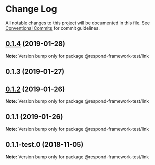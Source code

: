 # Change Log

All notable changes to this project will be documented in this file.
See [Conventional Commits](https://conventionalcommits.org) for commit guidelines.

## [0.1.4](https://github.com/ScriptedAlchemy/redux-first-router/compare/v0.1.4-alpha.4...v0.1.4) (2019-01-28)

**Note:** Version bump only for package @respond-framework-test/link





## 0.1.3 (2019-01-27)
## [0.1.2](https://github.com/ScriptedAlchemy/redux-first-router/compare/@respond-framework-test/link@0.1.1...@respond-framework-test/link@0.1.2) (2019-01-26)

**Note:** Version bump only for package @respond-framework-test/link





## 0.1.1 (2019-01-26)

**Note:** Version bump only for package @respond-framework-test/link





## 0.1.1-test.0 (2018-11-05)

**Note:** Version bump only for package @respond-framework-test/link
